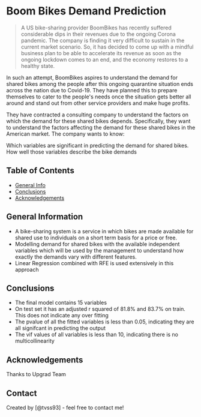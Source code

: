 # Boom Bikes Demand Prediction

> A US bike-sharing provider BoomBikes has recently suffered considerable dips in their revenues due to the ongoing Corona pandemic. The company is finding it very difficult to sustain in the current market scenario. So, it has decided to come up with a mindful business plan to be able to accelerate its revenue as soon as the ongoing lockdown comes to an end, and the economy restores to a healthy state. 


In such an attempt, BoomBikes aspires to understand the demand for shared bikes among the people after this ongoing quarantine situation ends across the nation due to Covid-19. They have planned this to prepare themselves to cater to the people's needs once the situation gets better all around and stand out from other service providers and make huge profits.


They have contracted a consulting company to understand the factors on which the demand for these shared bikes depends. Specifically, they want to understand the factors affecting the demand for these shared bikes in the American market. The company wants to know:

Which variables are significant in predicting the demand for shared bikes.
How well those variables describe the bike demands


## Table of Contents
* [General Info](#general-information)
* [Conclusions](#conclusions)
* [Acknowledgements](#acknowledgements)

<!-- You can include any other section that is pertinent to your problem -->

## General Information
- A bike-sharing system is a service in which bikes are made available for shared use to individuals on a short term basis for a price or free.
- Modelling demand for shared bikes with the available independent variables which will be used by the management to understand how exactly the demands vary with different features.
- Linear Regression combined with RFE is used extensively in this approach

<!-- You don't have to answer all the questions - just the ones relevant to your project. -->

## Conclusions
- The final model contains 15 variables
- On test set it has an adjusted r squared of 81.8% and 83.7% on train. This does not indicate any over fitting
- The pvalue of all the fitted variables is less than 0.05, indicating they are all signifcant in predicting the output
- The vif values of all variables is less than 10, indicating there is no multicollinearity

<!-- You don't have to answer all the questions - just the ones relevant to your project. -->


<!-- As the libraries versions keep on changing, it is recommended to mention the version of library used in this project -->

## Acknowledgements
Thanks to Upgrad Team


## Contact
Created by [@tvss93] - feel free to contact me!


<!-- Optional -->
<!-- ## License -->
<!-- This project is open source and available under the [... License](). -->

<!-- You don't have to include all sections - just the one's relevant to your project -->